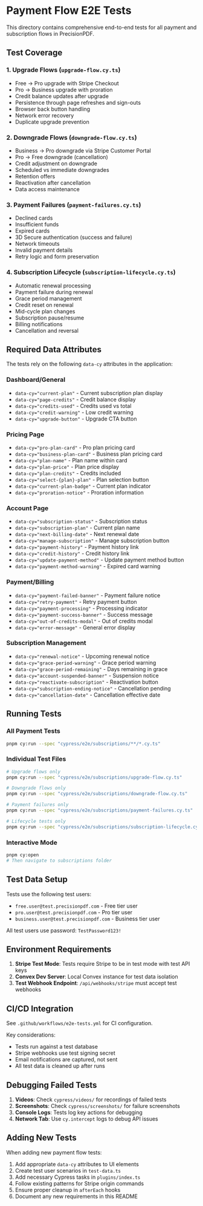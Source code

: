 # Payment Flow E2E Tests

This directory contains comprehensive end-to-end tests for all payment and subscription flows in PrecisionPDF.

## Test Coverage

### 1. Upgrade Flows (`upgrade-flow.cy.ts`)
- Free → Pro upgrade with Stripe Checkout
- Pro → Business upgrade with proration
- Credit balance updates after upgrade
- Persistence through page refreshes and sign-outs
- Browser back button handling
- Network error recovery
- Duplicate upgrade prevention

### 2. Downgrade Flows (`downgrade-flow.cy.ts`)
- Business → Pro downgrade via Stripe Customer Portal
- Pro → Free downgrade (cancellation)
- Credit adjustment on downgrade
- Scheduled vs immediate downgrades
- Retention offers
- Reactivation after cancellation
- Data access maintenance

### 3. Payment Failures (`payment-failures.cy.ts`)
- Declined cards
- Insufficient funds
- Expired cards
- 3D Secure authentication (success and failure)
- Network timeouts
- Invalid payment details
- Retry logic and form preservation

### 4. Subscription Lifecycle (`subscription-lifecycle.cy.ts`)
- Automatic renewal processing
- Payment failure during renewal
- Grace period management
- Credit reset on renewal
- Mid-cycle plan changes
- Subscription pause/resume
- Billing notifications
- Cancellation and reversal

## Required Data Attributes

The tests rely on the following `data-cy` attributes in the application:

### Dashboard/General
- `data-cy="current-plan"` - Current subscription plan display
- `data-cy="page-credits"` - Credit balance display
- `data-cy="credits-used"` - Credits used vs total
- `data-cy="credit-warning"` - Low credit warning
- `data-cy="upgrade-button"` - Upgrade CTA button

### Pricing Page
- `data-cy="pro-plan-card"` - Pro plan pricing card
- `data-cy="business-plan-card"` - Business plan pricing card
- `data-cy="plan-name"` - Plan name within card
- `data-cy="plan-price"` - Plan price display
- `data-cy="plan-credits"` - Credits included
- `data-cy="select-{plan}-plan"` - Plan selection button
- `data-cy="current-plan-badge"` - Current plan indicator
- `data-cy="proration-notice"` - Proration information

### Account Page
- `data-cy="subscription-status"` - Subscription status
- `data-cy="subscription-plan"` - Current plan name
- `data-cy="next-billing-date"` - Next renewal date
- `data-cy="manage-subscription"` - Manage subscription button
- `data-cy="payment-history"` - Payment history link
- `data-cy="credit-history"` - Credit history link
- `data-cy="update-payment-method"` - Update payment method button
- `data-cy="payment-method-warning"` - Expired card warning

### Payment/Billing
- `data-cy="payment-failed-banner"` - Payment failure notice
- `data-cy="retry-payment"` - Retry payment button
- `data-cy="payment-processing"` - Processing indicator
- `data-cy="payment-success-banner"` - Success message
- `data-cy="out-of-credits-modal"` - Out of credits modal
- `data-cy="error-message"` - General error display

### Subscription Management
- `data-cy="renewal-notice"` - Upcoming renewal notice
- `data-cy="grace-period-warning"` - Grace period warning
- `data-cy="grace-period-remaining"` - Days remaining in grace
- `data-cy="account-suspended-banner"` - Suspension notice
- `data-cy="reactivate-subscription"` - Reactivation button
- `data-cy="subscription-ending-notice"` - Cancellation pending
- `data-cy="cancellation-date"` - Cancellation effective date

## Running Tests

### All Payment Tests
```bash
pnpm cy:run --spec "cypress/e2e/subscriptions/**/*.cy.ts"
```

### Individual Test Files
```bash
# Upgrade flows only
pnpm cy:run --spec "cypress/e2e/subscriptions/upgrade-flow.cy.ts"

# Downgrade flows only
pnpm cy:run --spec "cypress/e2e/subscriptions/downgrade-flow.cy.ts"

# Payment failures only
pnpm cy:run --spec "cypress/e2e/subscriptions/payment-failures.cy.ts"

# Lifecycle tests only
pnpm cy:run --spec "cypress/e2e/subscriptions/subscription-lifecycle.cy.ts"
```

### Interactive Mode
```bash
pnpm cy:open
# Then navigate to subscriptions folder
```

## Test Data Setup

Tests use the following test users:
- `free.user@test.precisionpdf.com` - Free tier user
- `pro.user@test.precisionpdf.com` - Pro tier user
- `business.user@test.precisionpdf.com` - Business tier user

All test users use password: `TestPassword123!`

## Environment Requirements

1. **Stripe Test Mode**: Tests require Stripe to be in test mode with test API keys
2. **Convex Dev Server**: Local Convex instance for test data isolation
3. **Test Webhook Endpoint**: `/api/webhooks/stripe` must accept test webhooks

## CI/CD Integration

See `.github/workflows/e2e-tests.yml` for CI configuration.

Key considerations:
- Tests run against a test database
- Stripe webhooks use test signing secret
- Email notifications are captured, not sent
- All test data is cleaned up after runs

## Debugging Failed Tests

1. **Videos**: Check `cypress/videos/` for recordings of failed tests
2. **Screenshots**: Check `cypress/screenshots/` for failure screenshots
3. **Console Logs**: Tests log key actions for debugging
4. **Network Tab**: Use `cy.intercept` logs to debug API issues

## Adding New Tests

When adding new payment flow tests:

1. Add appropriate `data-cy` attributes to UI elements
2. Create test user scenarios in `test-data.ts`
3. Add necessary Cypress tasks in `plugins/index.ts`
4. Follow existing patterns for Stripe origin commands
5. Ensure proper cleanup in `afterEach` hooks
6. Document any new requirements in this README